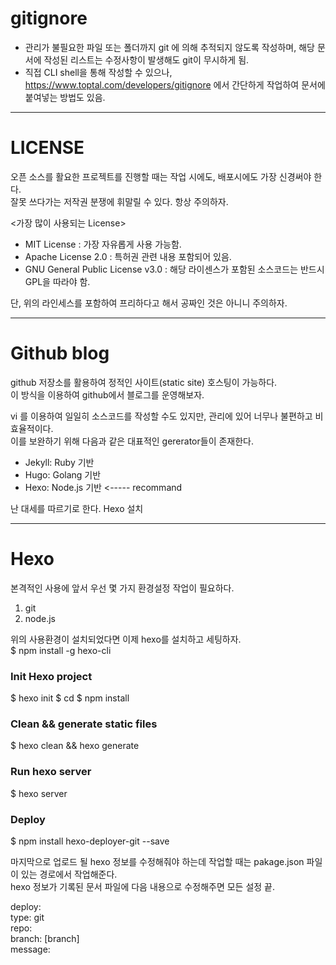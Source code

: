 # gitignore

- 관리가 불필요한 파일 또는 폴더까지 git 에 의해 추적되지 않도록 작성하며, 해당 문서에 작성된 리스트는 수정사항이 발생해도 git이 무시하게 됨.    
- 직접 CLI shell을 통해 작성할 수 있으나, https://www.toptal.com/developers/gitignore 에서 간단하게 작업하여 문서에 붙여넣는 방법도 있음.  

---

# LICENSE

오픈 소스를 활요한 프로젝트를 진행할 때는 작업 시에도, 배포시에도 가장 신경써야 한다.  
잘못 쓰다가는 저작권 분쟁에 휘말릴 수 있다. 항상 주의하자.

<가장 많이 사용되는 License>  
- MIT License : 가장 자유롭게 사용 가능함.    
- Apache License 2.0 : 특허권 관련 내용 포함되어 있음.  
- GNU General Public License v3.0 : 해당 라이센스가 포함된 소스코드는 반드시 GPL을 따라야 함.  

단, 위의 라인세스를 포함하여 프리하다고 해서 공짜인 것은 아니니 주의하자.

---

# Github blog

github 저장소를 활용하여 정적인 사이트(static site) 호스팅이 가능하다.  
이 방식을 이용하여 github에서 블로그를 운영해보자.

vi 를 이용하여 일일히 소스코드를 작성할 수도 있지만, 관리에 있어 너무나 불편하고 비효율적이다.   
이를 보완하기 위해 다음과 같은 대표적인 gererator들이 존재한다.

- Jekyll: Ruby 기반
- Hugo: Golang 기반 
- Hexo: Node.js 기반 <----- recommand

난 대세를 따르기로 한다. Hexo 설치

---

# Hexo

본격적인 사용에 앞서 우선 몇 가지 환경설정 작업이 필요하다.

1. git 
2. node.js
  
위의 사용환경이 설치되었다면 이제 hexo를 설치하고 세팅하자.  
$ npm install -g hexo-cli  

### Init Hexo project  
  $ hexo init <folder>
  $ cd <folder>
  $ npm install  
### Clean && generate static files  
  $ hexo clean && hexo generate  
### Run hexo server  
  $ hexo server  
### Deploy  
  $ npm install hexo-deployer-git --save  

마지막으로 업로드 될 hexo 정보를 수정해줘야 하는데 작업할 때는 pakage.json 파일이 있는 경로에서 작업해준다.  
hexo 정보가 기록된 문서 파일에 다음 내용으로 수정해주면 모든 설정 끝.  

deploy:  
  type: git  
  repo: <repository url>    
  branch: [branch]  
  message: 

  


